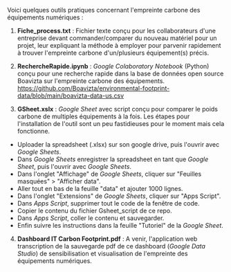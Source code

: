  Voici quelques outils pratiques concernant l'empreinte carbone des équipements numériques :
 
1. **Fiche_process.txt** : Fichier texte conçu pour les collaborateurs d'une entreprise devant commander/comparer du nouveau matériel pour un projet, leur expliquant la méthode à employer pour parvenir rapidement à trouver l'empreinte carbone d'un/plusieurs équipement(s) précis.

2. **RechercheRapide.ipynb** : *Google Colaboratory Notebook* (Python) conçu pour une recherche rapide dans la base de données open source Boavizta sur l'empreinte carbone des équipements.
https://github.com/Boavizta/environmental-footprint-data/blob/main/boavizta-data-us.csv

3. **GSheet.xslx** : *Google Sheet* avec script conçu pour comparer le poids carbone de multiples équipements à la fois. Les étapes pour l'installation de l'outil sont un peu fastidieuses pour le moment mais cela fonctionne.
- Uploader la spreadsheet (.xlsx) sur son google drive, puis l'ouvrir avec *Google Sheets*.
- Dans *Google Sheets* enregistrer la spreadsheet en tant que *Google Sheet*, puis l'ouvrir avec *Google Sheets*.
- Dans l'onglet "Affichage" de *Google Sheets*, cliquer sur "Feuilles masquées" > "Afficher data".
- Aller tout en bas de la feuille "data" et ajouter 1000 lignes.
- Dans l'onglet "Extensions" de *Google Sheets*, cliquer sur "Apps Script".
- Dans *Apps Script*, supprimer tout le code de la fenêtre de code.
- Copier le contenu du fichier Gsheet_script de ce repo.
- Dans *Apps Script*, coller le contenu et sauvegarder.
- Enfin suivre les instructions dans la feuille "Tutoriel" de la *Google Sheet*.

4. **Dashboard IT Carbon Footprint.pdf** : A venir, l'application web transcription de la sauvegarde pdf de ce dashboard (*Google Data Studio*) de sensibilisation et visualisation de l'empreinte des équipements numériques.

